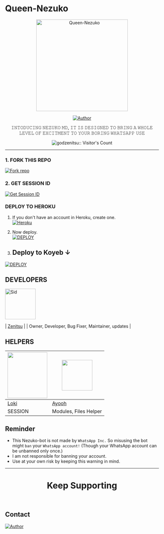 # Queen-Nezuko

<p align="center">
  <a href="https://kamado-nezuko-web.vercel.app/">
    <img alt="Queen-Nezuko" height="300" src="https://ik.imagekit.io/eypz/1722404151918_Z5NqzHkR4.png">
  </a>
</p>

<p align="center">
  <a href="https://github.com/godzenitsu"><img title="Author" src="https://img.shields.io/badge/godzenitsu-black?style=for-the-badge&logo=WhatsApp"></a>
</p>

<p align="center">𝙸𝙽𝚃𝙾𝙳𝚄𝙲𝙸𝙽𝙶 𝙽𝙴𝚉𝚄𝙺𝙾 𝙼𝙳, 𝙸𝚃 𝙸𝚂 𝙳𝙴𝚂𝙸𝙶𝙽𝙴𝙳 𝚃𝙾 𝙱𝚁𝙸𝙽𝙶 𝙰 𝚆𝙷𝙾𝙻𝙴 𝙻𝙴𝚅𝙴𝙻 𝙾𝙵 𝙴𝚇𝙲𝙸𝚃𝙼𝙴𝙽𝚃 𝚃𝙾 𝚈𝙾𝚄𝚁 𝙱𝙾𝚁𝙸𝙽𝙶 𝚆𝙷𝙰𝚃𝚂𝙰𝙿𝙿 𝚄𝚂𝙴</p>



  </a>
</p>

<p align="center"><img src="https://profile-counter.glitch.me/{godzenitsu}/count.svg" alt="godzenitsu:: Visitor's Count" /></p>




---

### 1. FORK THIS REPO

<a href='https://github.com/godzenitsu/Nezuko/fork' target="_blank"><img alt='Fork repo' src='https://img.shields.io/badge/Fork This Repo-black?style=for-the-badge&logo=git&logoColor=white'/></a>

### 2. GET SESSION ID 

<a href='https://replit.com/@godzenitsu12/Nezuko-repl-1' target="_blank"><img alt='Get Session ID' src='https://img.shields.io/badge/Click here to get your session id-black?style=for-the-badge&logo=opencv&logoColor=white'/></a>

### DEPLOY TO HEROKU

1. If you don't have an account in Heroku, create one.
    <br>
    <a href='https://signup.heroku.com/' target="_blank"><img alt='Heroku' src='https://img.shields.io/badge/-Create-black?style=for-the-badge&logo=heroku&logoColor=white'/></a>
2. Now deploy.
    <br>
    <a href='https://heroku.com/deploy' target="_blank"><img alt='DEPLOY' src='https://img.shields.io/badge/-DEPLOY-black?style=for-the-badge&logo=heroku&logoColor=white'/></a>



3. ## Deploy to Koyeb ↓

<a href='https://app.koyeb.com/services/deploy/?type=git&repository=github.com%2Fgodzenitsu%2f Nezuko&branch=main&name=Nezuko-md&builder=dockerfile&env%5BAUTO_BLOCK=false%5D=&env%5BSESSION_ID%5D=your%20sessionid%20here&env%5BMODE%5D=public&env=%5BAUTO_READ%5D%3Dfalse&env%5BAUTO_STATUS_SEEN%5D=true' target="_blank"><img alt='DEPLOY' src='https://img.shields.io/badge/-DEPLOY-black?style=for-the-badge&logo=koyeb&logoColor=white'/></a>





## DEVELOPERS

<div align="left">
  <a href="https://github.com/godzenitsu"><img src="https://telegra.ph/file/7d301fe696cea1cddad2a.jpg" width="100" height="100" alt="Sid"></a>
  
  | [Zenitsu](https://github.com/godzenitsu) |
  | Owner, Developer, Bug Fixer, Maintainer, updates |
</div>

## HELPERS

<a href="https://github.com/chhaseeb47"><img src="https://github.com/Loki-Xer.png?size=100" width="130" height="150"></a> | [<img src="https://github.com/ayooh-me.png?size=100" width="100" height="100">](https://github.com/Rushmaster12) 
---|---
[Loki](https://github.com/Loki-Xer)  | [Ayooh](https://github.com/ayooh-me)
SESSION | Modules, Files Helper|


## Reminder

- This Nezuko-bot is not made by `WhatsApp Inc.` So misusing the bot might `ban` your `WhatsApp account!` (Though your WhatsApp account can be unbanned only once.)
- I am not responsible for banning your account.
- Use at your own risk by keeping this warning in mind.

---

<h1 align="center">Keep Supporting</h1>

<br>

## Contact

<p align="left">
  <a href="mailto:hehheeahnndndn@gmail.com"><img title="Author" src="https://img.shields.io/badge/GMAIL-ME-black?style=for-the-badge&logo=Gmail"></a>
 
